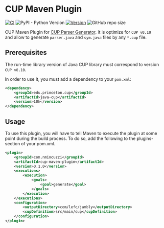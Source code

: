 # CUP Maven Plugin
[![CI](https://github.com/NicoMincuzzi/cup-maven-plugin/actions/workflows/maven.yml/badge.svg)](https://github.com/NicoMincuzzi/cup-maven-plugin/actions/workflows/maven.yml)
![PyPI - Python Version](https://img.shields.io/badge/java-1.8-red) [![Version](https://img.shields.io/badge/version-v0.1.0-green)](https://github.com/NicoMincuzzi/cup-maven-plugin) ![GitHub repo size](https://img.shields.io/github/repo-size/NicoMincuzzi/cup-maven-plugin)

CUP Maven Plugin for [CUP Parser Generator](https://www.cs.princeton.edu/~appel/modern/java/CUP/). It is optimize for `CUP v0.10` and allow to generate `parser.java` and `sym.java` files by any `*.cup` file.

## Prerequisites

The run-time library version of Java CUP library must correspond to version `CUP v0.10`.

In order to use it, you must add a dependency to your `pom.xml`:

``` xml
<dependency>
    <groupId>edu.princeton.cup</groupId>
    <artifactId>java-cup</artifactId>
    <version>10k</version>
</dependency>
```

## Usage
To use this plugin, you will have to tell Maven to execute the plugin at some point during the build process. To do so, add the following to the plugins-section of your pom.xml.

``` xml
<plugin>
    <groupId>com.nmincuzzi</groupId>
    <artifactId>cup-maven-plugin</artifactId>
    <version>0.1.0</version>
    <executions>
        <execution>
            <goals>
                <goal>generate</goal>
            </goals>
        </execution>
    </executions>
    <configuration>
        <outputDirectory>com/lefc/jambly</outputDirectory>
        <cupDefinition>src/main/cup</cupDefinition>
    </configuration>
</plugin>
```
